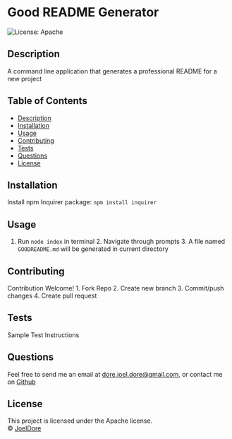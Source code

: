 # Good README Generator
![License: Apache](https://img.shields.io/badge/License-Apache-blue.svg)
## Description  
A command line application that generates a professional README for a new project  
## Table of Contents  
* [Description](#Description)  
* [Installation](#Installation)  
* [Usage](#Usage)  
* [Contributing](#Contributing)  
* [Tests](#Tests)  
* [Questions](#Questions)  
* [License](#License)  
## Installation  
Install npm Inquirer package: `npm install inquirer`
## Usage  
1. Run `node index` in terminal 2. Navigate through prompts 3. A file named `GOODREADME.md` will be generated in current directory  
## Contributing  
Contribution Welcome! 1. Fork Repo 2. Create new branch 3. Commit/push changes 4. Create pull request  
## Tests  
Sample Test Instructions
## Questions  
Feel free to send me an email at dore.joel.dore@gmail.com, or contact me on [Github](https://github.com/JoelDore)  
## License  
This project is licensed under the Apache license.  
© [JoelDore](https://github.com/JoelDore)  
